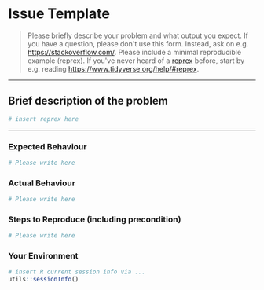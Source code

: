 # Issue Template

> Please briefly describe your problem and what output you expect. If you have
a question, please don't use this form. Instead, ask on e.g.
<https://stackoverflow.com/>.
> Please include a minimal reproducible example (reprex). If you've never heard
of a [reprex](http://reprex.tidyverse.org/) before, start by e.g.
reading <https://www.tidyverse.org/help/#reprex>.

---

## Brief description of the problem

``` r
# insert reprex here
```

---

### Expected Behaviour

``` r
# Please write here
```

### Actual Behaviour

``` r
# Please write here
```

### Steps to Reproduce (including precondition)

``` r
# Please write here
```

### Your Environment

``` r
# insert R current session info via ...
utils::sessionInfo()
```
